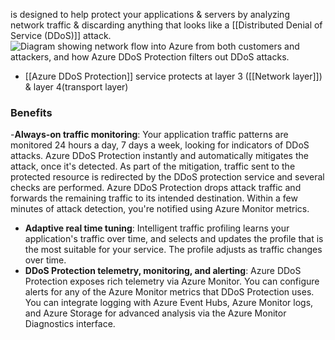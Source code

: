 is designed to help protect your applications & servers by analyzing network traffic & discarding anything that looks like a [[Distributed Denial of Service (DDoS)]] attack.![Diagram showing network flow into Azure from both customers and attackers, and how  Azure DDoS Protection filters out DDoS attacks.](https://learn.microsoft.com/en-us/training/wwl-sci/describe-basic-security-capabilities-azure/media/2-network-flow.png)
- [[Azure DDoS Protection]] service protects at layer 3 ([[Network layer]]) & layer 4(transport layer)
### Benefits
-**Always-on traffic monitoring**: Your application traffic patterns are monitored 24 hours a day, 7 days a week, looking for indicators of DDoS attacks. Azure DDoS Protection instantly and automatically mitigates the attack, once it's detected. As part of the mitigation, traffic sent to the protected resource is redirected by the DDoS protection service and several checks are performed. Azure DDoS Protection drops attack traffic and forwards the remaining traffic to its intended destination. Within a few minutes of attack detection, you're notified using Azure Monitor metrics.
- **Adaptive real time tuning**: Intelligent traffic profiling learns your application's traffic over time, and selects and updates the profile that is the most suitable for your service. The profile adjusts as traffic changes over time.
- **DDoS Protection telemetry, monitoring, and alerting**: Azure DDoS Protection exposes rich telemetry via Azure Monitor. You can configure alerts for any of the Azure Monitor metrics that DDoS Protection uses. You can integrate logging with Azure Event Hubs, Azure Monitor logs, and Azure Storage for advanced analysis via the Azure Monitor Diagnostics interface.